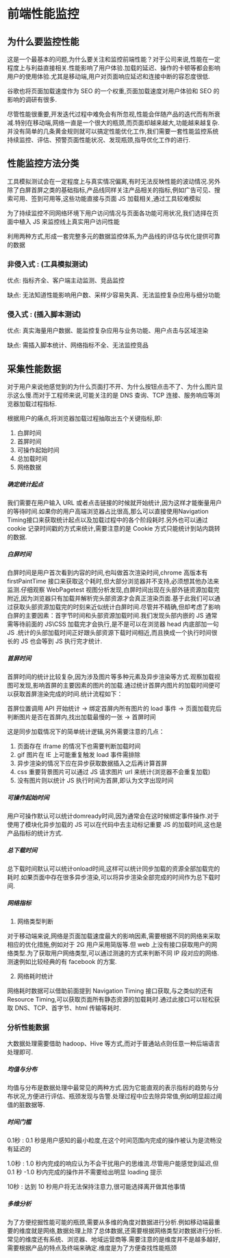 # 前端性能监控

## 为什么要监控性能

这是一个最基本的问题,为什么要关注和监控前端性能？对于公司来说,性能在一定程度上与利益直接相关.性能影响了用户体验.加载的延迟、操作的卡顿等都会影响用户的使用体验.尤其是移动端,用户对页面响应延迟和连接中断的容忍度很低.

谷歌也将页面加载速度作为 SEO 的一个权重,页面加载速度对用户体验和 SEO 的影响的调研有很多.

尽管性能很重要,开发迭代过程中难免会有所忽视,性能会伴随产品的迭代而有所衰减.特别在移动端,网络一直是一个很大的瓶颈,而页面却越来越大,功能越来越复杂.并没有简单的几条黄金规则就可以搞定性能优化工作,我们需要一套性能监控系统持续监控、评估、预警页面性能状况、发现瓶颈,指导优化工作的进行.


## 性能监控方法分类


工具模拟测试会在一定程度上与真实情况偏离,有时无法反映性能的波动情况.另外除了白屏首屏之类的基础指标,产品线同样关注产品相关的指标,例如广告可见、搜索可用、签到可用等,这些功能直接与页面 JS 加载相关,通过工具较难模拟

为了持续监控不同网络环境下用户访问情况与页面各功能可用状况,我们选择在页面中植入 JS 来监控线上真实用户访问性能

利用两种方式,形成一套完整多元的数据监控体系,为产品线的评估与优化提供可靠的数据

### 非侵入式 : (工具模拟测试)

优点: 指标齐全、客户端主动监测、竞品监控   

缺点: 无法知道性能影响用户数、采样少容易失真、无法监控复杂应用与细分功能   


### 侵入式 : (插入脚本测试)

优点:  真实海量用户数据、能监控复杂应用与业务功能、用户点击与区域渲染

缺点:   需插入脚本统计、网络指标不全、无法监控竞品  


## 采集性能数据

对于用户来说他感觉到的为什么页面打不开、为什么按钮点击不了、为什么图片显示这么慢.而对于工程师来说,可能关注的是 DNS 查询、TCP 连接、服务响应等浏览器加载过程指标.

根据用户的痛点,将浏览器加载过程抽取出五个关键指标,即:
1. 白屏时间
2. 首屏时间
3. 可操作起始时间
4. 总加载时间
5. 网络数据

##### 确定统计起点

我们需要在用户输入 URL 或者点击链接的时候就开始统计,因为这样才能衡量用户的等待时间.如果你的用户高端浏览器占比很高,那么可以直接使用Navigation Timing接口来获取统计起点以及加载过程中的各个阶段耗时.另外也可以通过 cookie 记录时间戳的方式来统计,需要注意的是 Cookie 方式只能统计到站内跳转的数据.

##### 白屏时间

白屏时间是用户首次看到内容的时间,也叫做首次渲染时间,chrome 高版本有 firstPaintTime 接口来获取这个耗时,但大部分浏览器并不支持,必须想其他办法来监测.仔细观察 WebPagetest 视图分析发现,白屏时间出现在头部外链资源加载完附近,因为浏览器只有加载并解析完头部资源才会真正渲染页面.基于此我们可以通过获取头部资源加载完的时刻来近似统计白屏时间.尽管并不精确,但却考虑了影响白屏的主要因素：首字节时间和头部资源加载时间.我们发现头部内嵌的 JS 通常需等待前面的 JS\CSS 加载完才会执行,是不是可以在浏览器 head 内底部加一句 JS .统计的头部加载时间正好跟头部资源下载时间相近,而且换成一个执行时间很长的 JS 也会等到 JS 执行完才统计.

##### 首屏时间

首屏时间的统计比较复杂,因为涉及图片等多种元素及异步渲染等方式.观察加载视图可发现,影响首屏的主要因素的图片的加载.通过统计首屏内图片的加载时间便可以获取首屏渲染完成的时间.统计流程如下：

首屏位置调用 API 开始统计 -> 绑定首屏内所有图片的 load 事件 -> 页面加载完后判断图片是否在首屏内,找出加载最慢的一张 -> 首屏时间

这是同步加载情况下的简单统计逻辑,另外需要注意的几点：
1. 页面存在 iframe 的情况下也需要判断加载时间
2. gif 图片在 IE 上可能重复触发 load 事件需排除
3. 异步渲染的情况下应在异步获取数据插入之后再计算首屏
4. css 重要背景图片可以通过 JS 请求图片 url 来统计(浏览器不会重复加载)
5. 没有图片则以统计 JS 执行时间为首屏,即认为文字出现时间

##### 可操作起始时间

用户可操作默认可以统计domready时间,因为通常会在这时候绑定事件操作.对于使用了模块化异步加载的 JS 可以在代码中去主动标记重要 JS 的加载时间,这也是产品指标的统计方式.

##### 总下载时间

总下载时间默认可以统计onload时间,这样可以统计同步加载的资源全部加载完的耗时.如果页面中存在很多异步渲染,可以将异步渲染全部完成的时间作为总下载时间.

##### 网络指标

1. 网络类型判断

对于移动端来说,网络是页面加载速度最大的影响因素,需要根据不同的网络来采取相应的优化措施,例如对于 2G 用户采用简版等.但 web 上没有接口获取用户的网络类型.为了获取用户网络类型,可以通过测速的方式来判断不同 IP 段对应的网络.测速例如比较经典的有 facebook 的方案.

2. 网络耗时统计

网络耗时数据可以借助前面提到 Navigation Timing 接口获取,与之类似的还有Resource Timing,可以获取页面所有静态资源的加载耗时.通过此接口可以轻松获取 DNS、TCP、首字节、html 传输等耗时.

###  分析性能数据

大数据处理需要借助 hadoop、Hive 等方式,而对于普通站点则任意一种后端语言处理即可.

##### 均值与分布

均值与分布是数据处理中最常见的两种方式.因为它能直观的表示指标的趋势与分布状况,方便进行评估、瓶颈发现与告警.处理过程中应去除异常值,例如明显超过阈值的脏数据等.

##### 时间门槛

0.1秒 : 0.1 秒是用户感知的最小粒度,在这个时间范围内完成的操作被认为是流畅没有延迟的

1.0秒 : 1.0 秒内完成的响应认为不会干扰用户的思维流.尽管用户能感觉到延迟,但 0.1 秒 -1.0 秒内完成的操作并不需要给出明显 loading 提示

10秒 : 达到 10 秒用户将无法保持注意力,很可能选择离开做其他事情



##### 多维分析

为了方便挖掘性能可能的瓶颈,需要从多维的角度对数据进行分析.例如移动端最重要的维度就是网络,数据处理上除了总体数据,还需要根据网络类型对数据进行分析.常见的维度还有系统、浏览器、地域运营商等.需要注意的是维度并不是越多越好,需要根据产品的特点及终端来确定.维度是为了方便查找性能瓶颈
 